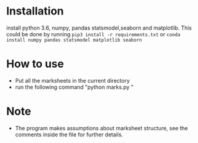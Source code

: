 # Installation

install python 3.6, numpy, pandas statsmodel,seaborn and matplotlib. This could be done by running 
  ```pip3 install -r requirements.txt```
or
  ```conda install numpy pandas statsmodel matplotlib seaborn```


# How to use

-  Put all the marksheets in the current directory
-  run the following command "python marks.py <list of marksheet files>"
  
# Note

- The program makes assumptions about marksheet structure, see the comments inside the file for further details.
